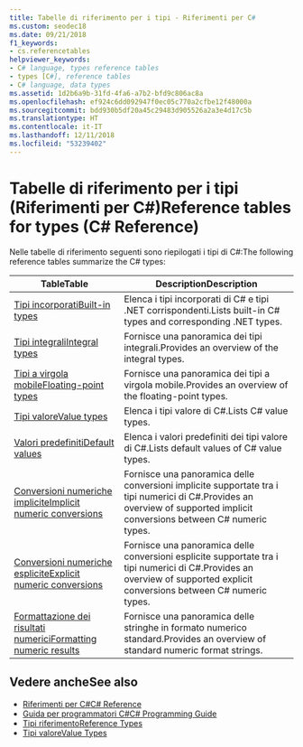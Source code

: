 ```yaml
---
title: Tabelle di riferimento per i tipi - Riferimenti per C#
ms.custom: seodec18
ms.date: 09/21/2018
f1_keywords:
- cs.referencetables
helpviewer_keywords:
- C# language, types reference tables
- types [C#], reference tables
- C# language, data types
ms.assetid: 1d2b6a9b-31fd-4fa6-a7b2-bfd9c806ac8a
ms.openlocfilehash: ef924c6dd092947f0ec05c770a2cfbe12f48000a
ms.sourcegitcommit: bdd930b5df20a45c29483d905526a2a3e4d17c5b
ms.translationtype: HT
ms.contentlocale: it-IT
ms.lasthandoff: 12/11/2018
ms.locfileid: "53239402"
---
```

# <a name="reference-tables-for-types-c-reference"></a><span data-ttu-id="6cd3b-102">Tabelle di riferimento per i tipi (Riferimenti per C#)</span><span class="sxs-lookup"><span data-stu-id="6cd3b-102">Reference tables for types (C# Reference)</span></span>

<span data-ttu-id="6cd3b-103">Nelle tabelle di riferimento seguenti sono riepilogati i tipi di C#:</span><span class="sxs-lookup"><span data-stu-id="6cd3b-103">The following reference tables summarize the C# types:</span></span>

|<span data-ttu-id="6cd3b-104">Table</span><span class="sxs-lookup"><span data-stu-id="6cd3b-104">Table</span></span>|<span data-ttu-id="6cd3b-105">Description</span><span class="sxs-lookup"><span data-stu-id="6cd3b-105">Description</span></span>|
|---------|---------|
|[<span data-ttu-id="6cd3b-106">Tipi incorporati</span><span class="sxs-lookup"><span data-stu-id="6cd3b-106">Built-in types</span></span>](built-in-types-table.md)|<span data-ttu-id="6cd3b-107">Elenca i tipi incorporati di C# e tipi .NET corrispondenti.</span><span class="sxs-lookup"><span data-stu-id="6cd3b-107">Lists built-in C# types and corresponding .NET types.</span></span>|
|[<span data-ttu-id="6cd3b-108">Tipi integrali</span><span class="sxs-lookup"><span data-stu-id="6cd3b-108">Integral types</span></span>](integral-types-table.md)|<span data-ttu-id="6cd3b-109">Fornisce una panoramica dei tipi integrali.</span><span class="sxs-lookup"><span data-stu-id="6cd3b-109">Provides an overview of the integral types.</span></span>|
|[<span data-ttu-id="6cd3b-110">Tipi a virgola mobile</span><span class="sxs-lookup"><span data-stu-id="6cd3b-110">Floating-point types</span></span>](floating-point-types-table.md)|<span data-ttu-id="6cd3b-111">Fornisce una panoramica dei tipi a virgola mobile.</span><span class="sxs-lookup"><span data-stu-id="6cd3b-111">Provides an overview of the floating-point types.</span></span>|
|[<span data-ttu-id="6cd3b-112">Tipi valore</span><span class="sxs-lookup"><span data-stu-id="6cd3b-112">Value types</span></span>](value-types-table.md)|<span data-ttu-id="6cd3b-113">Elenca i tipi valore di C#.</span><span class="sxs-lookup"><span data-stu-id="6cd3b-113">Lists C# value types.</span></span>|
|[<span data-ttu-id="6cd3b-114">Valori predefiniti</span><span class="sxs-lookup"><span data-stu-id="6cd3b-114">Default values</span></span>](default-values-table.md)|<span data-ttu-id="6cd3b-115">Elenca i valori predefiniti dei tipi valore di C#.</span><span class="sxs-lookup"><span data-stu-id="6cd3b-115">Lists default values of C# value types.</span></span>|
|[<span data-ttu-id="6cd3b-116">Conversioni numeriche implicite</span><span class="sxs-lookup"><span data-stu-id="6cd3b-116">Implicit numeric conversions</span></span>](implicit-numeric-conversions-table.md)|<span data-ttu-id="6cd3b-117">Fornisce una panoramica delle conversioni implicite supportate tra i tipi numerici di C#.</span><span class="sxs-lookup"><span data-stu-id="6cd3b-117">Provides an overview of supported implicit conversions between C# numeric types.</span></span>|
|[<span data-ttu-id="6cd3b-118">Conversioni numeriche esplicite</span><span class="sxs-lookup"><span data-stu-id="6cd3b-118">Explicit numeric conversions</span></span>](explicit-numeric-conversions-table.md)|<span data-ttu-id="6cd3b-119">Fornisce una panoramica delle conversioni esplicite supportate tra i tipi numerici di C#.</span><span class="sxs-lookup"><span data-stu-id="6cd3b-119">Provides an overview of supported explicit conversions between C# numeric types.</span></span>|
|[<span data-ttu-id="6cd3b-120">Formattazione dei risultati numerici</span><span class="sxs-lookup"><span data-stu-id="6cd3b-120">Formatting numeric results</span></span>](formatting-numeric-results-table.md)|<span data-ttu-id="6cd3b-121">Fornisce una panoramica delle stringhe in formato numerico standard.</span><span class="sxs-lookup"><span data-stu-id="6cd3b-121">Provides an overview of standard numeric format strings.</span></span>|

## <a name="see-also"></a><span data-ttu-id="6cd3b-122">Vedere anche</span><span class="sxs-lookup"><span data-stu-id="6cd3b-122">See also</span></span>

- [<span data-ttu-id="6cd3b-123">Riferimenti per C#</span><span class="sxs-lookup"><span data-stu-id="6cd3b-123">C# Reference</span></span>](../index.md)
- [<span data-ttu-id="6cd3b-124">Guida per programmatori C#</span><span class="sxs-lookup"><span data-stu-id="6cd3b-124">C# Programming Guide</span></span>](../../programming-guide/index.md)
- [<span data-ttu-id="6cd3b-125">Tipi riferimento</span><span class="sxs-lookup"><span data-stu-id="6cd3b-125">Reference Types</span></span>](reference-types.md)
- [<span data-ttu-id="6cd3b-126">Tipi valore</span><span class="sxs-lookup"><span data-stu-id="6cd3b-126">Value Types</span></span>](value-types.md)